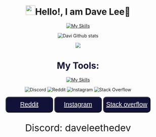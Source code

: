 
<div style=" text-align:center;">
  <h1><img src="https://raw.githubusercontent.com/iampavangandhi/iampavangandhi/master/gifs/Hi.gif" width="30px">Hello!, I am Dave Lee🐸</h1>
</div>


 
 

<div align="center">

[![My Skills](https://skillicons.dev/icons?i=html,css,js,tailwind,bootstrap,electron,git)](https://skillicons.dev)

</div>


<div align="center">


![Davi Github stats](https://github-readme-stats.vercel.app/api?username=daveleethedev&show_icons=true&theme=radical)  
</div>


<div align="center">
    
![](https://github-readme-stats.vercel.app/api/top-langs/?username=daveleethedev&theme=nightowl&hide_border=false&include_all_commits=false&count_private=false&layout=compact)
    
</div>

<h1 style="text-align:center; color:#121238;"> My Tools:</h1>

<div align="center">

[![My Skills](https://skillicons.dev/icons?i=obsidian,electron,mint,ubuntu,debian,linux,github,git,notion,vscode,md,pycharm,firebase)](https://skillicons.dev)
</div>


 <div align="center">

![Discord](https://img.shields.io/badge/Discord-%235865F2.svg?style=for-the-badge&logo=discord&logoColor=white) ![Reddit](https://img.shields.io/badge/Reddit-%23FF4500.svg?style=for-the-badge&logo=Reddit&logoColor=white) ![Instagram](https://img.shields.io/badge/Instagram-%23E4405F.svg?style=for-the-badge&logo=Instagram&logoColor=white) ![Stack Overflow](https://img.shields.io/badge/-Stackoverflow-FE7A16?style=for-the-badge&logo=stack-overflow&logoColor=white)  
</div>



 <div align="center">

 <button style="height: 50px; width: 150px; background-color:#121238; border-radius:10px;">
    <a style="color:white; font-size:20px;" href="https://www.reddit.com/user/Honest_Law3681/">Reddit</a>
 </button>
 

 <button style="height: 50px; width: 150px; background-color:#121238; border-radius:10px;">
    <a style="color:white; font-size:20px;" href="https://www.instagram.com/leal.py/">Instagram</a>
 </button>

  


 <button style="height: 50px; width: 150px; background-color:#121238; border-radius:10px;">
    <a style="color:white; font-size:20px;" href="https:////stackoverflow.com/users/30027396/randonetheone?tab=profile">Stack overflow</a>
 </button>


 <p style="font-size:30px; "> Discord: daveleethedev </p>



